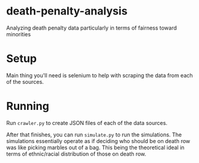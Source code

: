 # death-penalty-analysis
Analyzing death penalty data particularly in terms of fairness toward minorities

# Setup
Main thing you'll need is selenium to help with scraping the data from each of the sources.

# Running
Run `crawler.py` to create JSON files of each of the data sources.

After that finishes, you can run `simulate.py` to run the simulations.
The simulations essentially operate as if deciding who should be on death row was like picking marbles out of a bag. This being the theoretical ideal in terms of ethnic/racial distribution of those on death row.
